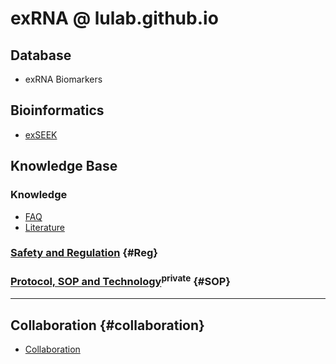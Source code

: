 # exRNA @ lulab.github.io

## Database

* exRNA Biomarkers

## Bioinformatics

* [exSEEK](https://lulab.github.io/exSEEK) 

## Knowledge Base

### Knowledge

* [FAQ](http://lulab.github.io/exRNA/FAQ)
* [Literature](https://lulab.github.io/exRNA/literature)

### [Safety and Regulation](http://lulab.github.io/#Welcome) {#Reg}


### [Protocol, SOP and Technology](https://github.com/lulab/intranet/wiki/Wet-Lab)<sup>private</sup> {#SOP}




---

## Collaboration {#collaboration}

* [Collaboration](http://www.ncrnalab.org/pub)



